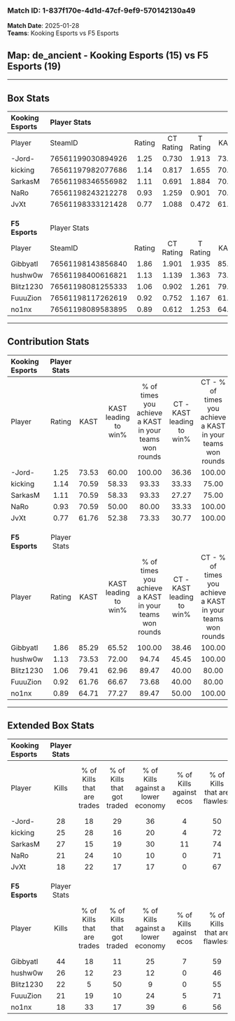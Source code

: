 ### Match ID: 1-837f170e-4d1d-47cf-9ef9-570142130a49  
**Match Date**: 2025-01-28  
**Teams**: Kooking Esports vs F5 Esports  

## **Map**: de_ancient - Kooking Esports (15) vs F5 Esports (19)  
---  

## Box Stats  

| **Kooking Esports** | Player Stats      |        |           |          |       |       |       |         |        |      |     |
| :- | :- | :-: | :-: | :-: | :-: | :-: | :-: | :-: | :-: | :-: | :-: |
| Player              | SteamID           | Rating | CT Rating | T Rating | KAST  |  ADR  | Kills | Assists | Deaths | K/D  | HS% |
| -Jord-              | 76561199030894926 |  1.25  |   0.730   |  1.913   | 73.53 | 97.9  |  28   |   10    |   26   | 1.08 | 60  |
| kicking             | 76561197982077686 |  1.14  |   0.817   |  1.655   | 70.59 | 82.3  |  25   |   13    |   24   | 1.04 | 40  |
| SarkasM             | 76561198346556982 |  1.11  |   0.691   |  1.884   | 70.59 | 79.0  |  27   |    5    |   27   | 1.00 | 70  |
| NaRo                | 76561198243212278 |  0.93  |   1.259   |  0.901   | 70.59 | 76.3  |  21   |   11    |   29   | 0.72 | 66  |
| JvXt                | 76561198333121428 |  0.77  |   1.088   |  0.472   | 61.76 | 54.9  |  18   |    4    |   25   | 0.72 | 22  |
|                     |                   |        |           |          |       |       |       |         |        |      |     |
|                     |                   |        |           |          |       |       |       |         |        |      |     |
|                     |                   |        |           |          |       |       |       |         |        |      |     |
| **F5 Esports**      | Player Stats      |        |           |          |       |       |       |         |        |      |     |
| Player              | SteamID           | Rating | CT Rating | T Rating | KAST  |  ADR  | Kills | Assists | Deaths | K/D  | HS% |
| Gibbyatl            | 76561198143856840 |  1.86  |   1.901   |  1.935   | 85.29 | 114.9 |  44   |    5    |   21   | 2.10 | 68  |
| hushw0w             | 76561198400616821 |  1.13  |   1.139   |  1.363   | 73.53 | 78.7  |  26   |    9    |   26   | 1.00 | 57  |
| Blitz1230           | 76561198081255333 |  1.06  |   0.902   |  1.261   | 79.41 | 70.6  |  22   |    9    |   25   | 0.88 | 50  |
| FuuuZion            | 76561198117262619 |  0.92  |   0.752   |  1.167   | 61.76 | 71.4  |  21   |    8    |   24   | 0.88 | 57  |
| no1nx               | 76561198089583895 |  0.89  |   0.612   |  1.253   | 64.71 | 72.4  |  18   |    9    |   23   | 0.78 | 55  |
---  

## Contribution Stats  

| **Kooking Esports** | Player Stats |       |                      |                                                        |                           |                                                             |                          |                                                            |
| :- | :-: | :-: | :-: | :-: | :-: | :-: | :-: | :-: |
| Player              |    Rating    | KAST  | KAST leading to win% | % of times you achieve a KAST in your teams won rounds | CT - KAST leading to win% | CT - % of times you achieve a KAST in your teams won rounds | T - KAST leading to win% | T - % of times you achieve a KAST in your teams won rounds |
| -Jord-              |     1.25     | 73.53 |        60.00         |                         100.00                         |           36.36           |                           100.00                            |          78.57           |                           100.00                           |
| kicking             |     1.14     | 70.59 |        58.33         |                         93.33                          |           33.33           |                            75.00                            |          73.33           |                           100.00                           |
| SarkasM             |     1.11     | 70.59 |        58.33         |                         93.33                          |           27.27           |                            75.00                            |          84.62           |                           100.00                           |
| NaRo                |     0.93     | 70.59 |        50.00         |                         80.00                          |           33.33           |                           100.00                            |          66.67           |                           72.73                            |
| JvXt                |     0.77     | 61.76 |        52.38         |                         73.33                          |           30.77           |                           100.00                            |          87.50           |                           63.64                            |
|                     |              |       |                      |                                                        |                           |                                                             |                          |                                                            |
|                     |              |       |                      |                                                        |                           |                                                             |                          |                                                            |
|                     |              |       |                      |                                                        |                           |                                                             |                          |                                                            |
| **F5 Esports**      | Player Stats |       |                      |                                                        |                           |                                                             |                          |                                                            |
| Player              |    Rating    | KAST  | KAST leading to win% | % of times you achieve a KAST in your teams won rounds | CT - KAST leading to win% | CT - % of times you achieve a KAST in your teams won rounds | T - KAST leading to win% | T - % of times you achieve a KAST in your teams won rounds |
| Gibbyatl            |     1.86     | 85.29 |        65.52         |                         100.00                         |           38.46           |                           100.00                            |          87.50           |                           100.00                           |
| hushw0w             |     1.13     | 73.53 |        72.00         |                         94.74                          |           45.45           |                           100.00                            |          92.86           |                           92.86                            |
| Blitz1230           |     1.06     | 79.41 |        62.96         |                         89.47                          |           40.00           |                            80.00                            |          76.47           |                           92.86                            |
| FuuuZion            |     0.92     | 61.76 |        66.67         |                         73.68                          |           40.00           |                            80.00                            |          90.91           |                           71.43                            |
| no1nx               |     0.89     | 64.71 |        77.27         |                         89.47                          |           50.00           |                           100.00                            |          100.00          |                           85.71                            |
---  

## Extended Box Stats  

| **Kooking Esports** | Player Stats |                            |                            |                                    |                         |                              |                                 |        |                             |                                     |                          |                               |                            |
| :- | :-: | :-: | :-: | :-: | :-: | :-: | :-: | :-: | :-: | :-: | :-: | :-: | :-: |
| Player              |    Kills     | % of Kills that are trades | % of Kills that got traded | % of Kills against a lower economy | % of Kills against ecos | % of Kills that are flawless | % of Kills that are close duels | Deaths | % of Deaths that get traded | % of Deaths against a lower economy | % of Deaths against ecos | % of Deaths that are flawless | % of Deaths that are close |
| -Jord-              |      28      |             18             |             29             |                 36                 |            4            |              50              |                0                |   26   |              8              |                 12                  |            4             |              38               |             12             |
| kicking             |      25      |             28             |             16             |                 20                 |            4            |              72              |                8                |   24   |             17              |                 13                  |            4             |              54               |             4              |
| SarkasM             |      27      |             15             |             19             |                 30                 |           11            |              74              |                4                |   27   |             33              |                  7                  |            0             |              74               |             7              |
| NaRo                |      21      |             24             |             10             |                 10                 |            0            |              71              |               10                |   29   |             34              |                 14                  |            0             |              48               |             10             |
| JvXt                |      18      |             22             |             17             |                 17                 |            0            |              67              |                0                |   25   |              8              |                  8                  |            0             |              76               |             0              |
|                     |              |                            |                            |                                    |                         |                              |                                 |        |                             |                                     |                          |                               |                            |
|                     |              |                            |                            |                                    |                         |                              |                                 |        |                             |                                     |                          |                               |                            |
|                     |              |                            |                            |                                    |                         |                              |                                 |        |                             |                                     |                          |                               |                            |
| **F5 Esports**      | Player Stats |                            |                            |                                    |                         |                              |                                 |        |                             |                                     |                          |                               |                            |
| Player              |    Kills     | % of Kills that are trades | % of Kills that got traded | % of Kills against a lower economy | % of Kills against ecos | % of Kills that are flawless | % of Kills that are close duels | Deaths | % of Deaths that get traded | % of Deaths against a lower economy | % of Deaths against ecos | % of Deaths that are flawless | % of Deaths that are close |
| Gibbyatl            |      44      |             18             |             11             |                 25                 |            7            |              59              |                7                |   21   |             24              |                 14                  |            0             |              76               |             5              |
| hushw0w             |      26      |             12             |             23             |                 12                 |            0            |              46              |               12                |   26   |             31              |                 23                  |            4             |              65               |             8              |
| Blitz1230           |      22      |             5              |             50             |                 9                  |            0            |              55              |                5                |   25   |              8              |                 12                  |            0             |              64               |             4              |
| FuuuZion            |      21      |             19             |             10             |                 24                 |            5            |              71              |                0                |   24   |             13              |                 13                  |            0             |              67               |             4              |
| no1nx               |      18      |             33             |             17             |                 39                 |            6            |              56              |               11                |   23   |             17              |                 13                  |            4             |              61               |             0              |
